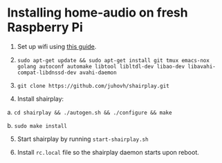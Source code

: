 # Installing home-audio on fresh Raspberry Pi

1. Set up wifi using [this guide](https://learn.adafruit.com/adafruits-raspberry-pi-lesson-3-network-setup/setting-up-wifi-with-occidentalis).

2. `sudo apt-get update && sudo apt-get install git tmux emacs-nox golang autoconf automake libtool libltdl-dev libao-dev libavahi-compat-libdnssd-dev avahi-daemon`

3. `git clone https://github.com/juhovh/shairplay.git`

4. Install shairplay:
  
  a. `cd shairplay && ./autogen.sh && ./configure && make`
  
  b. `sudo make install`

5. Start shairplay by running `start-shairplay.sh`

6. Install `rc.local` file so the shairplay daemon starts upon reboot.
